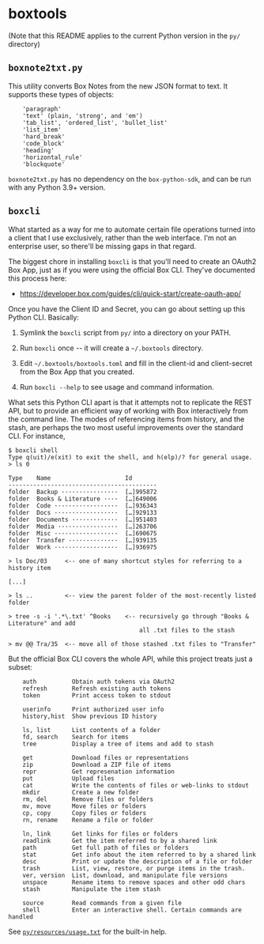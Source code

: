 # boxtools

(Note that this README applies to the current Python version in the `py/` directory)

## `boxnote2txt.py`

This utility converts Box Notes from the new JSON format to text. It supports these types
of objects:

```
    'paragraph'
    'text' (plain, 'strong', and 'em')
    'tab_list', 'ordered_list', 'bullet_list'
    'list_item'
    'hard_break'
    'code_block'
    'heading'
    'horizontal_rule'
    'blockquote'
```

`boxnote2txt.py` has no dependency on the `box-python-sdk`, and can be run with any Python
3.9+ version.


## `boxcli`

What started as a way for me to automate certain file operations turned into a client that
I use exclusively, rather than the web interface. I'm not an enterprise user, so there'll
be missing gaps in that regard.

The biggest chore in installing `boxcli` is that you'll need to create an OAuth2 Box App,
just as if you were using the official Box CLI. They've documented this process here:

* https://developer.box.com/guides/cli/quick-start/create-oauth-app/

Once you have the Client ID and Secret, you can go about setting up this Python CLI.
Basically:

1. Symlink the `boxcli` script from `py/` into a directory on your PATH.

2. Run `boxcli` once -- it will create a `~/.boxtools` directory.

3. Edit `~/.boxtools/boxtools.toml` and fill in the client-id and client-secret from the
   Box App that you created.

4. Run `boxcli --help` to see usage and command information.

What sets this Python CLI apart is that it attempts not to replicate the REST API, but to
provide an efficient way of working with Box interactively from the command line. The
modes of referencing items from history, and the stash, are perhaps the two most useful
improvements over the standard CLI. For instance,

```
$ boxcli shell
Type q(uit)/e(xit) to exit the shell, and h(elp)/? for general usage.
> ls 0

Type    Name                     Id
------------------------------------------
folder  Backup ················  […]995872
folder  Books & Literature ····  […]649006
folder  Code ··················  […]936343
folder  Docs ··················  […]929133
folder  Documents ·············  […]951403
folder  Media ·················  […]263706
folder  Misc ··················  […]690675
folder  Transfer ··············  […]939135
folder  Work ··················  […]936975

> ls Doc/03     <-- one of many shortcut styles for referring to a history item

[...]

> ls ..         <-- view the parent folder of the most-recently listed folder

> tree -s -i '.*\.txt' ^Books    <-- recursively go through "Books & Literature" and add
                                     all .txt files to the stash

> mv @@ Tra/35  <-- move all of those stashed .txt files to "Transfer"
```

But the official Box CLI covers the whole API, while this project treats just a subset:

```
    auth          Obtain auth tokens via OAuth2
    refresh       Refresh existing auth tokens
    token         Print access token to stdout

    userinfo      Print authorized user info
    history,hist  Show previous ID history

    ls, list      List contents of a folder
    fd, search    Search for items
    tree          Display a tree of items and add to stash

    get           Download files or representations
    zip           Download a ZIP file of items
    repr          Get represenation information
    put           Upload files
    cat           Write the contents of files or web-links to stdout
    mkdir         Create a new folder
    rm, del       Remove files or folders
    mv, move      Move files or folders
    cp, copy      Copy files or folders
    rn, rename    Rename a file or folder

    ln, link      Get links for files or folders
    readlink      Get the item referred to by a shared link
    path          Get full path of files or folders
    stat          Get info about the item referred to by a shared link
    desc          Print or update the description of a file or folder
    trash         List, view, restore, or purge items in the trash.
    ver, version  List, download, and manipulate file versions
    unspace       Rename items to remove spaces and other odd chars
    stash         Manipulate the item stash

    source        Read commands from a given file
    shell         Enter an interactive shell. Certain commands are handled
```

See [`py/resources/usage.txt`](py/resources/usage.txt) for the built-in help.
